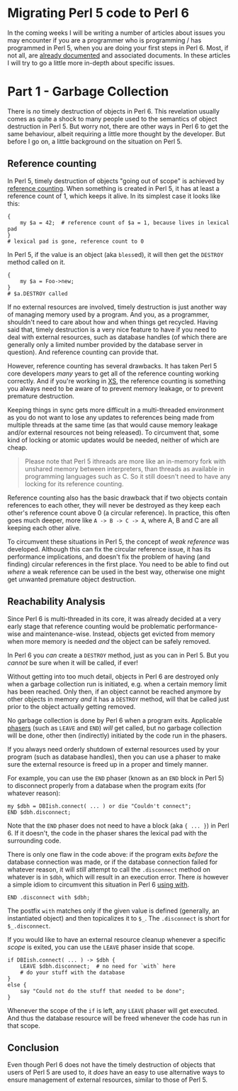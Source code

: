 Migrating Perl 5 code to Perl 6
===============================

In the coming weeks I will be writing a number of articles about issues you
may encounter if you are a programmer who is programming / has programmed
in Perl 5, when you are doing your first steps in Perl 6.  Most, if not all,
are [already documented](https://docs.perl6.org/language/5to6-nutshell) and
associated documents.  In these articles I will try to go a little more
in-depth about specific issues.

Part 1 - Garbage Collection
===========================
There is *no* timely destruction of objects in Perl 6.  This revelation
usually comes as quite a shock to many people used to the semantics of
object destruction in Perl 5.  But worry not, there are other ways in Perl 6
to get the same behaviour, albeit requiring a little more thought by the
developer.  But before I go on, a little background on the situation on Perl 5.

Reference counting
------------------

In Perl 5, timely destruction of objects "going out of scope" is achieved
by [reference counting](https://en.wikipedia.org/wiki/Reference_counting).
When something is created in Perl 5, it has at least a reference count of 1,
which keeps it alive.  In its simplest case it looks like this:

    {
        my $a = 42;  # reference count of $a = 1, because lives in lexical pad
    }
    # lexical pad is gone, reference count to 0

In Perl 5, if the value is an object (aka `bless`ed), it will then get the
`DESTROY` method called on it.

    {
        my $a = Foo->new;
    }
    # $a.DESTROY called

If no external resources are involved, timely destruction is just another
way of managing memory used by a program.  And you, as a programmer, shouldn't
need to care about how and when things get recycled.  Having said that,
timely destruction is a very nice feature to have if you need to deal with
external resources, such as database handles (of which there are generally
only a limited number provided by the database server in question).  And
reference counting can provide that.

However, reference counting has several drawbacks.  It has taken Perl 5
core developers *many* years to get all of the reference counting working
correctly.  And if you're working in
[XS](https://en.wikipedia.org/wiki/XS_(Perl)), the reference counting is
something you always need to be aware of to prevent memory leakage, or to
prevent premature destruction.

Keeping things in sync gets more difficult in a multi-threaded environment
as you do not want to lose any updates to references being made from multiple
threads at the same time (as that would cause memory leakage and/or external
resources not being released).  To circumvent that, some kind of locking or
atomic updates would be needed, neither of which are cheap.

> Please note that Perl 5 ithreads are more like an in-memory fork
> with unshared memory between interpreters, than threads as available in
> programming languages such as C.  So it still doesn't need to have any
> locking for its reference counting.

Reference counting also has the basic drawback that if two objects contain
references to each other, they will never be destroyed as they keep each
other's reference count above 0 (a circular reference).  In practice, this
often goes much deeper, more like `A -> B -> C -> A`, where A, B and C are
all keeping each other alive.

To circumvent these situations in Perl 5, the concept of *weak reference*
was developed.  Although this can fix the circular reference issue, it
has its performance implications, and doesn't fix the problem of having
(and finding) circular references in the first place.  You need to be able
to find out *where* a weak reference can be used in the best way, otherwise
one might get unwanted premature object destruction.

Reachability Analysis
---------------------

Since Perl 6 is multi-threaded in its core, it was already decided at a very
early stage that reference counting would be problematic performance-wise
and maintenance-wise.  Instead, objects get evicted from memory when more
memory is needed *and* the object can be safely removed.

In Perl 6 you *can* create a `DESTROY` method, just as you can in Perl 5.
But you *cannot* be sure when it will be called, if ever!

Without getting into too much detail, objects in Perl 6 are destroyed only
when a garbage collection run is initiated, e.g. when a certain memory limit
has been reached.  Only then, if an object cannot be reached anymore by other
objects in memory *and* it has a `DESTROY` method, will that be called just
prior to the object actually getting removed.

No garbage collection is done by Perl 6 when a program exits.  Applicable
[phasers](https://docs.perl6.org/language/phasers) (such as `LEAVE` and `END`)
*will* get called, but no garbage collection will be done, other then
(indirectly) initiated by the code run in the phasers.

If you always need orderly shutdown of external resources used by your
program (such as database handles), then you can use a phaser to make sure
the external resource is freed up in a proper and timely manner.

For example, you can use the `END` phaser (known as an `END` block in Perl 5)
to disconnect properly from a database when the program exits (for whatever
reason):

    my $dbh = DBIish.connect( ... ) or die "Couldn't connect";
    END $dbh.disconnect;

Note that the `END` phaser does not need to have a block (aka `{ ... }`)
in Perl 6.  If it doesn't, the code in the phaser shares the lexical pad
with the surrounding code.

There is only one flaw in the code above: if the program exits *before* the
database connection was made, or if the database connection failed for
whatever reason, it will *still* attempt to call the `.disconnect` method
on whatever is in `$dbh`, which will result in an execution error.  There
*is* however a simple idiom to circumvent this situation in Perl 6
[using with](https://docs.perl6.org/syntax/with%20orwith%20without).

    END .disconnect with $dbh;

The postfix `with` matches only if the given value is defined (generally,
an instantiated object) and then topicalizes it to `$_`.  The `.disconnect`
is short for `$_.disconnect`.

If you would like to have an external resource cleanup whenever a specific
*scope* is exited, you can use the `LEAVE` phaser inside that scope.

    if DBIish.connect( ... ) -> $dbh {
        LEAVE $dbh.disconnect;  # no need for `with` here
        # do your stuff with the database
    }
    else {
        say "Could not do the stuff that needed to be done";
    }

Whenever the scope of the `if` is left, any `LEAVE` phaser will get executed.
And thus the database resource will be freed whenever the code has run in
that scope.

Conclusion
----------
Even though Perl 6 does not have the timely destruction of objects that
users of Perl 5 are used to, it *does* have an easy to use alternative
ways to ensure management of external resources, similar to those of Perl 5.
